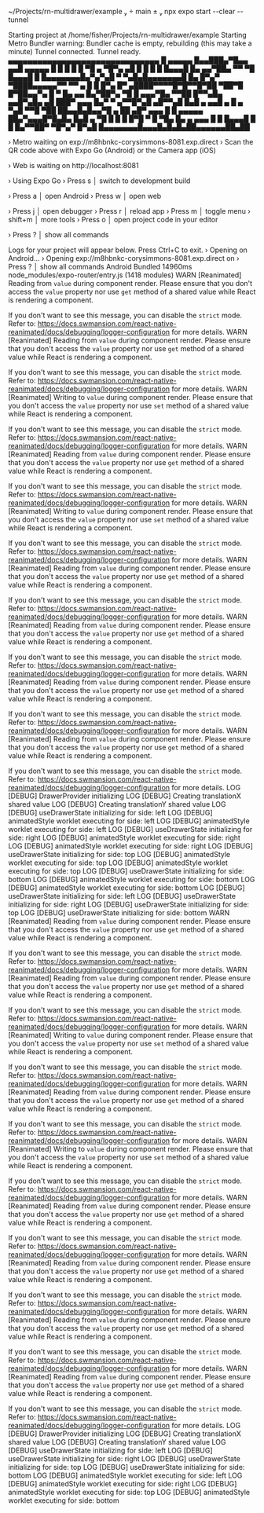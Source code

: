 ~/Projects/rn-multidrawer/example   main ±  npx expo start --clear --tunnel

Starting project at /home/fisher/Projects/rn-multidrawer/example
Starting Metro Bundler
warning: Bundler cache is empty, rebuilding (this may take a minute)
Tunnel connected.
Tunnel ready.
▄▄▄▄▄▄▄▄▄▄▄▄▄▄▄▄▄▄▄▄▄▄▄▄▄▄▄▄▄▄▄
█ ▄▄▄▄▄ █▄▄███▄▀█▄▄ ▄▄█ ▄▄▄▄▄ █
█ █ █ █ ▀█ ▄ ▀█▀▄ ▄█ █ █ █
█ █▄▄▄█ █▄ ▄▄▀██▄ ▀▀ ▀█ █▄▄▄█ █
█▄▄▄▄▄▄▄█▄▀▄▀▄█ ▀ ▀▄█▄█▄▄▄▄▄▄▄█
█▄ █▀▄▀ ▀████▄▄▄▄▄▀▀ ▀▀ ▄ █ █
█▀▄ █▀ ▄████▀▀▀▀█▀█▀▀█▀██ ▀██▀█
█▀██▄▄▀▄ █ ▀ █▄ ▄▄ █▄▀██▀▄ ▀█
█ ▄▄▄▀█▄ ▀▀██ █▀▀▄█▄ ▄▄█▀▄█▄ ▄█
███▀ ▄▄▄ █▄▀ ▀ ▄▀▀█▀▄█ ▄█▀▀▄█
█▄█ ▄ ▄▄█ ▄ █ ▄ ▀▄█ ▀▀█ ▀██
██▄▄█▄█▄▄▀█ ▄ ██ ▄█▀ ▄▄▄ █
█ ▄▄▄▄▄ ██▄▀▄▄▄█▀█▄█▄ █▄█ ▄ ▀█
█ █ █ █▀█ ▀ █ ▀█▄ █▄ ▄ ▄▄▄ █
█ █▄▄▄█ █ █ █▄▀▀██▀ ▀█▀▄▀ █▀▄█
█▄▄▄▄▄▄▄█▄▄▄█▄█▄█▄██▄▄▄▄▄▄██▄██

› Metro waiting on exp://m8hbnkc-corysimmons-8081.exp.direct
› Scan the QR code above with Expo Go (Android) or the Camera app (iOS)

› Web is waiting on http://localhost:8081

› Using Expo Go
› Press s │ switch to development build

› Press a │ open Android
› Press w │ open web

› Press j │ open debugger
› Press r │ reload app
› Press m │ toggle menu
› shift+m │ more tools
› Press o │ open project code in your editor

› Press ? │ show all commands

Logs for your project will appear below. Press Ctrl+C to exit.
› Opening on Android...
› Opening exp://m8hbnkc-corysimmons-8081.exp.direct on
› Press ? │ show all commands
Android Bundled 14960ms node_modules/expo-router/entry.js (1418 modules)
WARN [Reanimated] Reading from `value` during component render. Please ensure that you don't access the `value` property nor use `get` method of a shared value while React is rendering a component.

If you don't want to see this message, you can disable the `strict` mode. Refer to:
https://docs.swmansion.com/react-native-reanimated/docs/debugging/logger-configuration for more details.
WARN [Reanimated] Reading from `value` during component render. Please ensure that you don't access the `value` property nor use `get` method of a shared value while React is rendering a component.

If you don't want to see this message, you can disable the `strict` mode. Refer to:
https://docs.swmansion.com/react-native-reanimated/docs/debugging/logger-configuration for more details.
WARN [Reanimated] Writing to `value` during component render. Please ensure that you don't access the `value` property nor use `set` method of a shared value while React is rendering a component.

If you don't want to see this message, you can disable the `strict` mode. Refer to:
https://docs.swmansion.com/react-native-reanimated/docs/debugging/logger-configuration for more details.
WARN [Reanimated] Reading from `value` during component render. Please ensure that you don't access the `value` property nor use `get` method of a shared value while React is rendering a component.

If you don't want to see this message, you can disable the `strict` mode. Refer to:
https://docs.swmansion.com/react-native-reanimated/docs/debugging/logger-configuration for more details.
WARN [Reanimated] Writing to `value` during component render. Please ensure that you don't access the `value` property nor use `set` method of a shared value while React is rendering a component.

If you don't want to see this message, you can disable the `strict` mode. Refer to:
https://docs.swmansion.com/react-native-reanimated/docs/debugging/logger-configuration for more details.
WARN [Reanimated] Reading from `value` during component render. Please ensure that you don't access the `value` property nor use `get` method of a shared value while React is rendering a component.

If you don't want to see this message, you can disable the `strict` mode. Refer to:
https://docs.swmansion.com/react-native-reanimated/docs/debugging/logger-configuration for more details.
WARN [Reanimated] Reading from `value` during component render. Please ensure that you don't access the `value` property nor use `get` method of a shared value while React is rendering a component.

If you don't want to see this message, you can disable the `strict` mode. Refer to:
https://docs.swmansion.com/react-native-reanimated/docs/debugging/logger-configuration for more details.
WARN [Reanimated] Reading from `value` during component render. Please ensure that you don't access the `value` property nor use `get` method of a shared value while React is rendering a component.

If you don't want to see this message, you can disable the `strict` mode. Refer to:
https://docs.swmansion.com/react-native-reanimated/docs/debugging/logger-configuration for more details.
WARN [Reanimated] Reading from `value` during component render. Please ensure that you don't access the `value` property nor use `get` method of a shared value while React is rendering a component.

If you don't want to see this message, you can disable the `strict` mode. Refer to:
https://docs.swmansion.com/react-native-reanimated/docs/debugging/logger-configuration for more details.
LOG [DEBUG] DrawerProvider initializing
LOG [DEBUG] Creating translationX shared value
LOG [DEBUG] Creating translationY shared value
LOG [DEBUG] useDrawerState initializing for side: left
LOG [DEBUG] animatedStyle worklet executing for side: left
LOG [DEBUG] animatedStyle worklet executing for side: left
LOG [DEBUG] useDrawerState initializing for side: right
LOG [DEBUG] animatedStyle worklet executing for side: right
LOG [DEBUG] animatedStyle worklet executing for side: right
LOG [DEBUG] useDrawerState initializing for side: top
LOG [DEBUG] animatedStyle worklet executing for side: top
LOG [DEBUG] animatedStyle worklet executing for side: top
LOG [DEBUG] useDrawerState initializing for side: bottom
LOG [DEBUG] animatedStyle worklet executing for side: bottom
LOG [DEBUG] animatedStyle worklet executing for side: bottom
LOG [DEBUG] useDrawerState initializing for side: left
LOG [DEBUG] useDrawerState initializing for side: right
LOG [DEBUG] useDrawerState initializing for side: top
LOG [DEBUG] useDrawerState initializing for side: bottom
WARN [Reanimated] Reading from `value` during component render. Please ensure that you don't access the `value` property nor use `get` method of a shared value while React is rendering a component.

If you don't want to see this message, you can disable the `strict` mode. Refer to:
https://docs.swmansion.com/react-native-reanimated/docs/debugging/logger-configuration for more details.
WARN [Reanimated] Reading from `value` during component render. Please ensure that you don't access the `value` property nor use `get` method of a shared value while React is rendering a component.

If you don't want to see this message, you can disable the `strict` mode. Refer to:
https://docs.swmansion.com/react-native-reanimated/docs/debugging/logger-configuration for more details.
WARN [Reanimated] Writing to `value` during component render. Please ensure that you don't access the `value` property nor use `set` method of a shared value while React is rendering a component.

If you don't want to see this message, you can disable the `strict` mode. Refer to:
https://docs.swmansion.com/react-native-reanimated/docs/debugging/logger-configuration for more details.
WARN [Reanimated] Reading from `value` during component render. Please ensure that you don't access the `value` property nor use `get` method of a shared value while React is rendering a component.

If you don't want to see this message, you can disable the `strict` mode. Refer to:
https://docs.swmansion.com/react-native-reanimated/docs/debugging/logger-configuration for more details.
WARN [Reanimated] Writing to `value` during component render. Please ensure that you don't access the `value` property nor use `set` method of a shared value while React is rendering a component.

If you don't want to see this message, you can disable the `strict` mode. Refer to:
https://docs.swmansion.com/react-native-reanimated/docs/debugging/logger-configuration for more details.
WARN [Reanimated] Reading from `value` during component render. Please ensure that you don't access the `value` property nor use `get` method of a shared value while React is rendering a component.

If you don't want to see this message, you can disable the `strict` mode. Refer to:
https://docs.swmansion.com/react-native-reanimated/docs/debugging/logger-configuration for more details.
WARN [Reanimated] Reading from `value` during component render. Please ensure that you don't access the `value` property nor use `get` method of a shared value while React is rendering a component.

If you don't want to see this message, you can disable the `strict` mode. Refer to:
https://docs.swmansion.com/react-native-reanimated/docs/debugging/logger-configuration for more details.
WARN [Reanimated] Reading from `value` during component render. Please ensure that you don't access the `value` property nor use `get` method of a shared value while React is rendering a component.

If you don't want to see this message, you can disable the `strict` mode. Refer to:
https://docs.swmansion.com/react-native-reanimated/docs/debugging/logger-configuration for more details.
WARN [Reanimated] Reading from `value` during component render. Please ensure that you don't access the `value` property nor use `get` method of a shared value while React is rendering a component.

If you don't want to see this message, you can disable the `strict` mode. Refer to:
https://docs.swmansion.com/react-native-reanimated/docs/debugging/logger-configuration for more details.
LOG [DEBUG] DrawerProvider initializing
LOG [DEBUG] Creating translationX shared value
LOG [DEBUG] Creating translationY shared value
LOG [DEBUG] useDrawerState initializing for side: left
LOG [DEBUG] useDrawerState initializing for side: right
LOG [DEBUG] useDrawerState initializing for side: top
LOG [DEBUG] useDrawerState initializing for side: bottom
LOG [DEBUG] animatedStyle worklet executing for side: left
LOG [DEBUG] animatedStyle worklet executing for side: right
LOG [DEBUG] animatedStyle worklet executing for side: top
LOG [DEBUG] animatedStyle worklet executing for side: bottom
